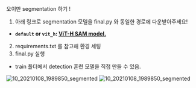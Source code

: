오이만 segmentation 하기 ! 

1. 아래 링크로 segmentation 모델을 final.py 와 동일한 경로에 다운받아주세요!

- **`default` or `vit_h`: [ViT-H SAM model.](https://dl.fbaipublicfiles.com/segment_anything/sam_vit_h_4b8939.pth)**

2. requirements.txt 를 참고해 환경 세팅
3. final.py 실행

- train 폴더에서 detection 훈련 모델을 직접 만들 수 있음. 


![10_20210108_1989850_segmented](https://github.com/user-attachments/assets/37cae839-3842-4dfe-99ea-a769b653255c)
![10_20210108_1989850_segmented](https://github.com/user-attachments/assets/ce1905e2-0649-47f2-bfde-90a714cfc57e)

